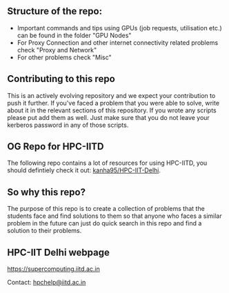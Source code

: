 ## Structure of the repo:

- Important commands and tips using GPUs (job requests, utilisation etc.) can be found in the folder "GPU Nodes"
- For Proxy Connection and other internet connectivity related problems check "Proxy and Network"
- For other problems check "Misc"

## Contributing to this repo

This is an actively evolving repository and we expect your contribution to push it further. If you've faced a problem that you were able to solve, write about it in the relevant sections of this repository.
If you wrote any scripts please put add them as well. Just make sure that you do not leave your kerberos password in any of those scripts.


## OG Repo for HPC-IITD

The following repo contains a lot of resources for using HPC-IITD, you should defintiely check it out: [kanha95/HPC-IIT-Delhi](https://github.com/kanha95/HPC-IIT-Delhi).


## So why this repo?

The purpose of this repo is to create a collection of problems that the students face and find solutions to them so that anyone who faces a similar problem in the future can just do quick
search in this repo and find a solution to their problems.

## HPC-IIT Delhi webpage

https://supercomputing.iitd.ac.in

Contact: hpchelp@iitd.ac.in
